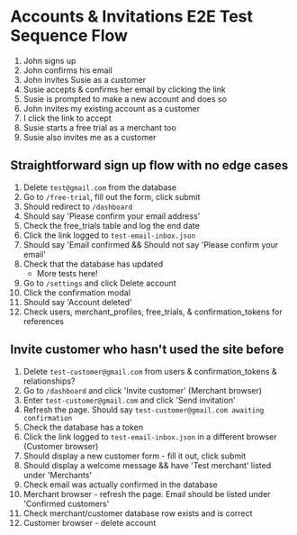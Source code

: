 # Accounts & Invitations E2E Test Sequence Flow

1. John signs up
2. John confirms his email
3. John invites Susie as a customer
4. Susie accepts & confirms her email by clicking the link
5. Susie is prompted to make a new account and does so
6. John invites my existing account as a customer
7. I click the link to accept
8. Susie starts a free trial as a merchant too
9. Susie also invites me as a customer

## Straightforward sign up flow with no edge cases

1. Delete `test@gmail.com` from the database
2. Go to `/free-trial`, fill out the form, click submit
3. Should redirect to `/dashboard`
4. Should say 'Please confirm your email address'
5. Check the free_trials table and log the end date
6. Click the link logged to `test-email-inbox.json`
7. Should say 'Email confirmed && Should not say 'Please confirm your email'
8. Check that the database has updated
   - More tests here!
9. Go to `/settings` and click Delete account
10. Click the confirmation modal
11. Should say 'Account deleted'
12. Check users, merchant_profiles, free_trials, & confirmation_tokens for references

## Invite customer who hasn't used the site before

1. Delete `test-customer@gmail.com` from users & confirmation_tokens & relationships?
2. Go to `/dashboard` and click 'Invite customer' (Merchant browser)
3. Enter `test-customer@gmail.com` and click 'Send invitation'
4. Refresh the page. Should say `test-customer@gmail.com awaiting confirmation`
5. Check the database has a token
6. Click the link logged to `test-email-inbox.json` in a different browser (Customer browser)
7. Should display a new customer form - fill it out, click submit
8. Should display a welcome message && have 'Test merchant' listed under 'Merchants'
9. Check email was actually confirmed in the database
10. Merchant browser - refresh the page. Email should be listed under 'Confirmed customers'
11. Check merchant/customer database row exists and is correct
12. Customer browser - delete account
